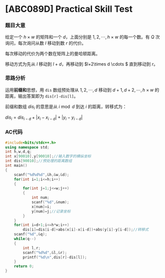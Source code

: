# [ABC089D] Practical Skill Test

### 题目大意

给定一个 $h\times w$ 的矩阵和一个 $d$，上面分别是 $1,2, \cdots ,h \times w$ 的每一个数。有 $Q$ 次询问，每次询问从数 $l$ 移动到数 $r$ 的代价。

每次移动的代价为两个数在矩阵上的曼哈顿距离。

移动方式为先从 $l$ 移动到 $l+d$，再移动到 $l+2\times d \cdots $ 直到移动到 $r$。

### 思路分析

运用**前缀和**思想，用 `dis` 数组预处理从 $1,2, \cdots ,d$ 移动到 $d+1,d+2, \cdots ,h \times w$ 的距离，输出答案即为 `dis[r]-dis[l]`。

前缀和数组 $dis_i$ 的意思是从 $i \bmod  d$ 到达 $i$ 的距离，转移式为：

 $dis_i=dis_{i-d}+\left| x_i-x_{i-d}\right|+\left| y_i-y_{i-d}\right|$

### AC代码

```c++
#include<bits/stdc++.h>
using namespace std;
int h,w,d,q;
int x[90010],y[90010];//输入数字的横纵坐标
int dis[90010];//预处理的距离数组
int main()
{
    scanf("%d%d%d",&h,&w,&d);
    for(int i=1;i<=h;i++)
    {
        for(int j=1;j<=w;j++)
        {
            int num;
            scanf("%d",&num);
            x[num]=i;
            y[num]=j;//记录坐标
        }
    }
    for(int i=d+1;i<=h*w;i++)
        dis[i]=dis[i-d]+abs(x[i]-x[i-d])+abs(y[i]-y[i-d]);//转移式
    scanf("%d",&q);
    while(q--)
    {
        int l,r;
        scanf("%d%d",&l,&r);
        printf("%d\n",dis[r]-dis[l]);
    }
	return 0;
}
```